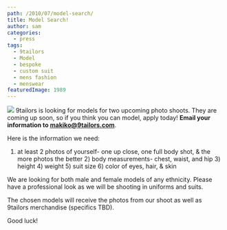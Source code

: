 ```yaml
---
path: /2010/07/model-search/
title: Model Search!
author: sam
categories: 
  - press
tags: 
  - 9tailors
  - Model
  - bespoke
  - custom suit
  - mens fashion
  - menswear
featuredImage: 1989
---
```

[![](http://1.bp.blogspot.com/_20LDsLnO2rk/TD9E12toJNI/AAAAAAAAAkU/VyuYdtMU9CA/s400/Catwalk.jpg)](http://1.bp.blogspot.com/_20LDsLnO2rk/TD9E12toJNI/AAAAAAAAAkU/VyuYdtMU9CA/s1600/Catwalk.jpg)  9tailors is looking for models for two upcoming photo shoots. They are coming up soon, so if you think you can model, apply today! **Email your information to makiko@9tailors.com**. 

Here is the information we need:

1) at least 2 photos of yourself- one up close, one full body shot, & the more photos the better 2) body measurements- chest, waist, and hip 3) height 4) weight 5) suit size 6) color of eyes, hair, & skin

We are looking for both male and female models of any ethnicity. Please have a professional look as we will be shooting in uniforms and suits.

The chosen models will receive the photos from our shoot as well as 9tailors merchandise (specifics TBD).

Good luck!